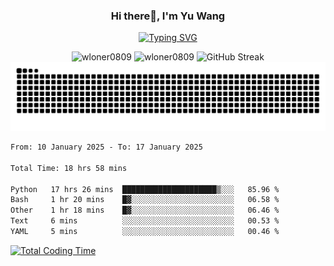 <h3 align="center">Hi there👋, I'm Yu Wang</h1>

<p align="center"><a href="https://git.io/typing-svg"><img src="https://readme-typing-svg.demolab.com?font=Alex+Brush&size=18&pause=1000&color=716A50&background=6F66FF00&center=true&vCenter=true&width=435&lines=To+love+oneself+is+the+beginning+of+a+lifelong+romance.+%E2%80%94+Oscar+Wilde" alt="Typing SVG" /></a></p>


<p align="center">
 <img src="https://github-readme-stats.vercel.app/api/top-langs?username=wloner0809&show_icons=true&locale=en&layout=compact" alt="wloner0809" height=120 />
 <img src="https://github-readme-stats.vercel.app/api?username=wloner0809&show_icons=true&locale=en" alt="wloner0809" height=120 />
 <img src="https://github-readme-streak-stats.herokuapp.com?user=wloner0809&theme=microsoft" alt="GitHub Streak" height=120 />
 <img src="https://github.com/Wloner0809/Wloner0809/blob/output/github-contribution-grid-snake.svg">
</p>
 
<!--START_SECTION:waka-->

```txt
From: 10 January 2025 - To: 17 January 2025

Total Time: 18 hrs 58 mins

Python   17 hrs 26 mins  █████████████████████▒░░░   85.96 %
Bash     1 hr 20 mins    █▓░░░░░░░░░░░░░░░░░░░░░░░   06.58 %
Other    1 hr 18 mins    █▓░░░░░░░░░░░░░░░░░░░░░░░   06.46 %
Text     6 mins          ░░░░░░░░░░░░░░░░░░░░░░░░░   00.53 %
YAML     5 mins          ░░░░░░░░░░░░░░░░░░░░░░░░░   00.46 %
```

<!--END_SECTION:waka-->

[![Total Coding Time](https://wakatime.com/badge/user/3b010e91-e8bb-445f-9eac-c8ab5bc30cb6.svg)](https://wakatime.com/@3b010e91-e8bb-445f-9eac-c8ab5bc30cb6)
